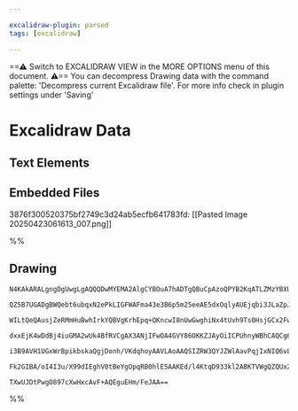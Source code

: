 ```yaml
---

excalidraw-plugin: parsed
tags: [excalidraw]

---
```

==⚠  Switch to EXCALIDRAW VIEW in the MORE OPTIONS menu of this document. ⚠== You can decompress Drawing data with the command palette: 'Decompress current Excalidraw file'. For more info check in plugin settings under 'Saving'


# Excalidraw Data

## Text Elements
## Embedded Files
3876f300520375bf2749c3d24ab5ecfb641783fd: [[Pasted Image 20250423061613_007.png]]

%%
## Drawing
```compressed-json
N4KAkARALgngDgUwgLgAQQQDwMYEMA2AlgCYBOuA7hADTgQBuCpAzoQPYB2KqATLZMzYBXUtiRoIACyhQ4zZAHoFAc0JRJQgEYA6bGwC2CgF7N6hbEcK4OCtptbErHALRY8RMpWdx8Q1TdIEfARcZgRmBShcZQUebQBGAAYEmjoghH0EDihmbgBtcDBQMBKIEm4ICk0AdjYAIWIAZQA2ACUAcTgAaQB9WChlAGZCAGFm1JLIWEQKwn1opH5SzG5n

QZ5B7UGADgBWQebt6ubqxN2ePkLIGFWAFma43e3B6p5m25eeAE5dxOqlyAUEjqbi3JLaZpJZ7xDa3Hi7ZpfAFSBCEZTSbjnXbI6zKYLcRLI5hQUhsADWCBGbHwbFIFRJ1mYcFwgWyE1Kmlw2DJylJQg4xCpNLpEgZHCZLKyUHZkAAZoR8PhGrB8RJBB4ZRBiaSKQB1YGSbiXSZaknkhDKmCq9Dq8rIvnojjhXJoeLItjM7BqG6uxKEq4QXnCOAAS

WILtQeQAusjZeRMmHuBwhIrkYQBVgKrhEpq+QKncwI8nUwGwghiNx4tUvh9Ts0HsjGCx2Fw0IMkQGm6xOAA5ThibhfSE8Kv3Zpp5gAEXSUHL3FlBDCyM0wgFAFFgplskWU/hkUI4MRcLOK67qrddrdEmC3h9BsiiBwyUndw+2Ny52gF/gl6WolAhAjCBEAFdNlE1eVgkTCQdmOWVBj9c5EheXZNFlHhzy+bBBmIHhblwTRdgQbBZU0d4q2eWUKyJ

dxxEjK4wDdBj4iuGMA2wUk4BfRVCgAX3ANjIFwOA4GVY86OKKZJAyOiICPUhnyWBhCAQCg6i5Hk80FalaQqABiWVDKM9kIGwERWSgENZ30ZUdUpHSRXQPT4gQFyXJMszSAsqyMnU7kg35bThXpchxWZCyPPMqUfP0AAxBUlRVWTbWowpTKi7IYts819WIEE0GNSBPO86zsopS1rS1ak7TS4rous1phEdZ1KyUurMusgB5T1vUrP02oyyzrNizgoF

i3B9AVH1UGxWrBpikbskaQgjDonh/VKdqhoyAAVLAoAAQSIZRW3QYJZWlAavPqjIxNIQ6vLYChpNwU9UGLPc5uujqMjXAUDse56QjeiAWVJKgrpKjIAfBnb4FkrSTOYDjqXwAANbgdl2BIEThL5qniXYvkSQ4lOR0lFQATVBY4ti+Gt7l2eJtkSKt/jSow2AMbhJMgegCCEOj4m0Yn1sOPjIZu/RGsCgsgMRpTeRIZbVqNDbICVppZy4tBZtKTWA

Fk2GIBA/oI4I3u/X99dIEghV0tBeYgOpqRB0hlE5AAKEd/l4KtqD933kl2ABKTVWgQZQUxZCp3a9jZCV4BCA4TgPg7DiWvossqEG6qAWx3EtSjjCaEAjjNbY4cDHYDLJzc/VASUF5FsCIHXG9IZuAw4UvuCbhB3SEKBHzo/vM9KOwACtiJyRoe7gI2TbNzQLfnRcB7Srl88YHaufwHmA2mZL0mwfPOE1MziQMOGZjQD63w/S319jUkbJPs/Tqtje

TXwUJDtPwgO897cXwHxcAvF+AQEguEHm/FeJAA==
```
%%